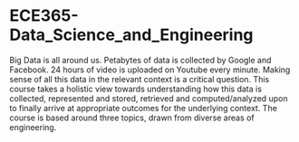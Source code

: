 # ECE365-Data_Science_and_Engineering

Big Data is all around us. Petabytes of data is collected by Google and Facebook. 24 hours of video is uploaded on Youtube every minute. Making sense of all this data in the relevant context is a critical question. This course takes a holistic view towards understanding how this data is collected, represented and stored, retrieved and computed/analyzed upon to finally arrive at appropriate outcomes for the underlying context. The course is based around three topics, drawn from diverse areas of engineering.
